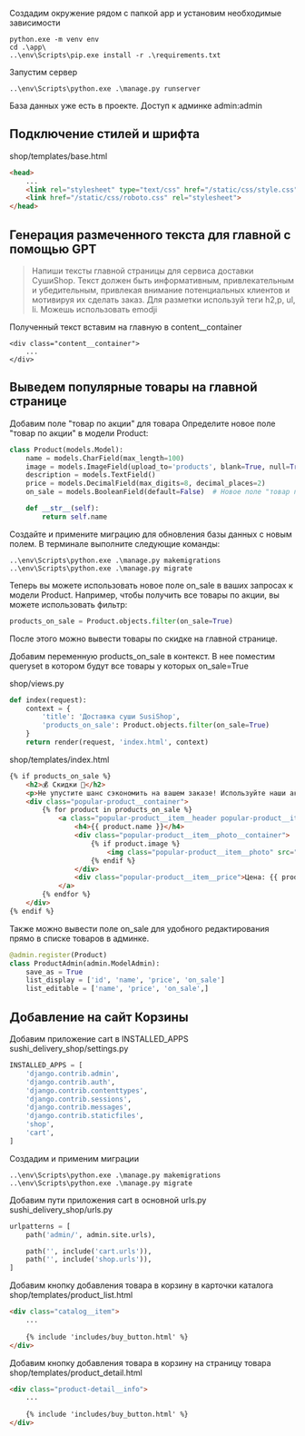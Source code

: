 Создадим окружение рядом с папкой app и установим необходимые зависимости
```
python.exe -m venv env
cd .\app\
..\env\Scripts\pip.exe install -r .\requirements.txt
```

Запустим сервер
```
..\env\Scripts\python.exe .\manage.py runserver
```

База данных уже есть в проекте. Доступ к админке admin:admin

## Подключение стилей и шрифта

shop/templates/base.html
```html
<head>
    ...
    <link rel="stylesheet" type="text/css" href="/static/css/style.css">
    <link href="/static/css/roboto.css" rel="stylesheet">
</head>
```

## Генерация размеченного текста для главной c помощью GPT
>Напиши тексты главной страницы для сервиса доставки СушиShop. Текст должен быть информативным, привлекательным и убедительным, привлекая внимание потенциальных клиентов и мотивируя их сделать заказ. Для разметки используй теги h2,p, ul, li. Можешь использовать emodji 

Полученный текст вставим на главную в content__container
```
<div class="content__container">
    ...
</div>
```

## Выведем популярные товары на главной странице

Добавим поле "товар по акции" для товара
Определите новое поле "товар по акции" в модели Product:
```python
class Product(models.Model):
    name = models.CharField(max_length=100)
    image = models.ImageField(upload_to='products', blank=True, null=True)
    description = models.TextField()
    price = models.DecimalField(max_digits=8, decimal_places=2)
    on_sale = models.BooleanField(default=False)  # Новое поле "товар по акции"

    def __str__(self):
        return self.name
```

Создайте и примените миграцию для обновления базы данных с новым полем. В терминале выполните следующие команды:
```
..\env\Scripts\python.exe .\manage.py makemigrations
..\env\Scripts\python.exe .\manage.py migrate
```

Теперь вы можете использовать новое поле on_sale в ваших запросах к модели Product. Например, чтобы получить все товары по акции, вы можете использовать фильтр:
```python
products_on_sale = Product.objects.filter(on_sale=True)
```

После этого можно вывести товары по скидке на главной странице.

Добавим переменную products_on_sale в контекст. В нее поместим queryset в котором будут все товары у которых on_sale=True

shop/views.py
```python
def index(request):
    context = {
        'title': 'Доставка суши SusiShop',
        'products_on_sale': Product.objects.filter(on_sale=True)
    }
    return render(request, 'index.html', context)
```

shop/templates/index.html
```html
{% if products_on_sale %}
    <h2>💰 Скидки 🎉</h2>
    <p>Не упустите шанс сэкономить на вашем заказе! Используйте наши акции и специальные предложения, чтобы насладиться вкусными суши по выгодной цене.</p>
    <div class="popular-product__container">
        {% for product in products_on_sale %}
            <a class="popular-product__item__header popular-product__item" href="{% url 'product_detail' pk=product.pk %}">
                <h4>{{ product.name }}</h4>
                <div class="popular-product__item__photo__container">
                    {% if product.image %}
                        <img class="popular-product__item__photo" src="{{product.image.url}}">
                    {% endif %}
                </div>
                <div class="popular-product__item__price">Цена: {{ product.price|floatformat:0 }} ₽</div>
            </a>
        {% endfor %}
    </div>
{% endif %}
```

Также можно вывести поле on_sale для удобного редактирования прямо в списке товаров в админке. 
```python
@admin.register(Product)
class ProductAdmin(admin.ModelAdmin):
    save_as = True
    list_display = ['id', 'name', 'price', 'on_sale']
    list_editable = ['name', 'price', 'on_sale',]
```

## Добавление на сайт Корзины 

Добавим приложение cart в INSTALLED_APPS
sushi_delivery_shop/settings.py
```python
INSTALLED_APPS = [
    'django.contrib.admin',
    'django.contrib.auth',
    'django.contrib.contenttypes',
    'django.contrib.sessions',
    'django.contrib.messages',
    'django.contrib.staticfiles',
    'shop',
    'cart', 
]
```

Создадим и применим миграции
```
..\env\Scripts\python.exe .\manage.py makemigrations
..\env\Scripts\python.exe .\manage.py migrate
```

Добавим пути приложения cart в основной urls.py
sushi_delivery_shop/urls.py
```python
urlpatterns = [
    path('admin/', admin.site.urls),

    path('', include('cart.urls')),
    path('', include('shop.urls')),
]
```

Добавим кнопку добавления товара в корзину в карточки каталога
shop/templates/product_list.html
```html
<div class="catalog__item">
    ...
    
    {% include 'includes/buy_button.html' %}
</div>
```

Добавим кнопку добавления товара в корзину на страницу товара
shop/templates/product_detail.html
```html
<div class="product-detail__info">
    ...
    
    {% include 'includes/buy_button.html' %}
</div>
```